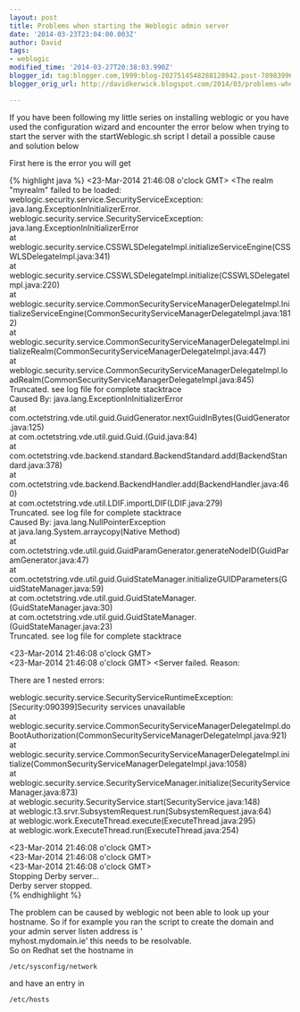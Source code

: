 ```yaml
---
layout: post
title: Problems when starting the Weblogic admin server
date: '2014-03-23T23:04:00.003Z'
author: David
tags:
- weblogic
modified_time: '2014-03-27T20:38:03.990Z'
blogger_id: tag:blogger.com,1999:blog-2027514548288128942.post-7898399674738405313
blogger_orig_url: http://davidkerwick.blogspot.com/2014/03/problems-when-starting-weblogic-admin.html

---
```


If you have been following my little series on installing weblogic or you have used the configuration wizard and encounter the error below when trying to start the server with the startWeblogic.sh script I detail a possible cause and solution below  

First here is the error you will get  

{% highlight java %} 
<23-Mar-2014 21:46:08 o'clock GMT> <Error> <Security> <BEA-090870> <The realm "myrealm" failed to be loaded: weblogic.security.service.SecurityServiceException: java.lang.ExceptionInInitializerError.  
weblogic.security.service.SecurityServiceException: java.lang.ExceptionInInitializerError  
 at weblogic.security.service.CSSWLSDelegateImpl.initializeServiceEngine(CSSWLSDelegateImpl.java:341)  
 at weblogic.security.service.CSSWLSDelegateImpl.initialize(CSSWLSDelegateImpl.java:220)  
 at weblogic.security.service.CommonSecurityServiceManagerDelegateImpl.InitializeServiceEngine(CommonSecurityServiceManagerDelegateImpl.java:1812)  
 at weblogic.security.service.CommonSecurityServiceManagerDelegateImpl.initializeRealm(CommonSecurityServiceManagerDelegateImpl.java:447)  
 at weblogic.security.service.CommonSecurityServiceManagerDelegateImpl.loadRealm(CommonSecurityServiceManagerDelegateImpl.java:845)  
 Truncated. see log file for complete stacktrace  
Caused By: java.lang.ExceptionInInitializerError  
 at com.octetstring.vde.util.guid.GuidGenerator.nextGuidInBytes(GuidGenerator.java:125)  
 at com.octetstring.vde.util.guid.Guid.<init>(Guid.java:84)  
 at com.octetstring.vde.backend.standard.BackendStandard.add(BackendStandard.java:378)  
 at com.octetstring.vde.backend.BackendHandler.add(BackendHandler.java:460)  
 at com.octetstring.vde.util.LDIF.importLDIF(LDIF.java:279)  
 Truncated. see log file for complete stacktrace  
Caused By: java.lang.NullPointerException  
 at java.lang.System.arraycopy(Native Method)  
 at com.octetstring.vde.util.guid.GuidParamGenerator.generateNodeID(GuidParamGenerator.java:47)  
 at com.octetstring.vde.util.guid.GuidStateManager.initializeGUIDParameters(GuidStateManager.java:59)  
 at com.octetstring.vde.util.guid.GuidStateManager.<init>(GuidStateManager.java:30)  
 at com.octetstring.vde.util.guid.GuidStateManager.<clinit>(GuidStateManager.java:23)  
 Truncated. see log file for complete stacktrace  
>   
<23-Mar-2014 21:46:08 o'clock GMT> <Notice> <Security> <BEA-090082> <Security initializing using security realm myrealm.>   
<23-Mar-2014 21:46:08 o'clock GMT> <Critical> <WebLogicServer> <BEA-000362> <Server failed. Reason:   

There are 1 nested errors:  

weblogic.security.service.SecurityServiceRuntimeException: [Security:090399]Security services unavailable  
 at weblogic.security.service.CommonSecurityServiceManagerDelegateImpl.doBootAuthorization(CommonSecurityServiceManagerDelegateImpl.java:921)  
 at weblogic.security.service.CommonSecurityServiceManagerDelegateImpl.initialize(CommonSecurityServiceManagerDelegateImpl.java:1058)  
 at weblogic.security.service.SecurityServiceManager.initialize(SecurityServiceManager.java:873)  
 at weblogic.security.SecurityService.start(SecurityService.java:148)  
 at weblogic.t3.srvr.SubsystemRequest.run(SubsystemRequest.java:64)  
 at weblogic.work.ExecuteThread.execute(ExecuteThread.java:295)  
 at weblogic.work.ExecuteThread.run(ExecuteThread.java:254)  

>   
<23-Mar-2014 21:46:08 o'clock GMT> <Notice> <WebLogicServer> <BEA-000365> <Server state changed to FAILED.>   
<23-Mar-2014 21:46:08 o'clock GMT> <Error> <WebLogicServer> <BEA-000383> <A critical service failed. The server will shut itself down.>   
<23-Mar-2014 21:46:08 o'clock GMT> <Notice> <WebLogicServer> <BEA-000365> <Server state changed to FORCE_SHUTTING_DOWN.>   
Stopping Derby server...  
Derby server stopped.  
{% endhighlight %}

The problem can be caused by weblogic not been able to look up your hostname. So if for example you ran the script to create the domain and your admin server listen address is '   
myhost.mydomain.ie' this needs to be resolvable.  
So on Redhat set the hostname in  

`/etc/sysconfig/network` 


and have an entry in  

`/etc/hosts`